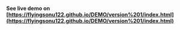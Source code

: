 #### See live demo on [https://flyingsonu122.github.io/DEMO/version%201/index.html](https://flyingsonu122.github.io/DEMO/version%201/index.html)
